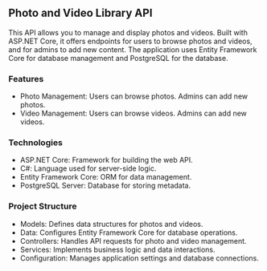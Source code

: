 
## Photo and Video Library API
This API allows you to manage and display photos and videos. Built with ASP.NET Core, it offers endpoints for users to browse photos and videos, and for admins to add new content. The application uses Entity Framework Core for database management and 
PostgreSQL for the database.
### Features
- Photo Management: Users can browse photos. Admins can add new photos.
- Video Management: Users can browse videos. Admins can add new videos.

### Technologies
- ASP.NET Core: Framework for building the web API.
- C#: Language used for server-side logic.
- Entity Framework Core: ORM for data management.
- PostgreSQL Server: Database for storing metadata.

### Project Structure
- Models: Defines data structures for photos and videos.
- Data: Configures Entity Framework Core for database operations.
- Controllers: Handles API requests for photo and video management.
- Services: Implements business logic and data interactions.
- Configuration: Manages application settings and database connections.
